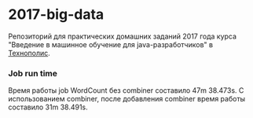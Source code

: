 # 2017-big-data
Репозиторий для практических домашних заданий 2017 года курса "Введение в машинное обучение для java-разработчиков" в [Технополис](https://polis.mail.ru).

### Job run time

Время работы job WordCount без combiner составило 47m 38.473s. С использованием combiner, после добавления combiner время работы составило 31m 38.491s.

